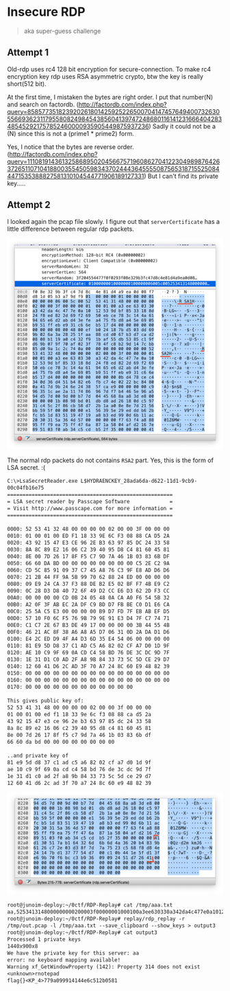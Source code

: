 # Insecure RDP

> aka super-guess challenge

## Attempt 1

Old-rdp uses rc4 128 bit encryption for secure-connection. To make rc4 encryption key rdp uses RSA asymmetric crypto, btw the key is really short(512 bit).

At the first time, I mistaken the bytes are right order.
I put that number(N) and search on factordb. (http://factordb.com/index.php?query=8585773518239202618014259252265007041474576494007326305566936231179558082498454385604139747248680116141231666404283485452921757852460000935905449875937236)
Sadly it could not be a (N) since this is not a (prime1 * prime2) form.

Yes, I notice that the bytes are reverse order. (http://factordb.com/index.php?query=11108191436132586895020456675719608627041223049898764263726511071041880035545059834370244436455550875653187155250844471535388827581310104544771906189127331)
But I can't find its private key.....

## Attempt 2

I looked again the pcap file slowly. I figure out that `serverCertificate` has a little difference between regular rdp packets.

![image1.png](image1.png)

The normal rdp packets do not contains `RSA2` part. Yes, this is the form of LSA secret. :(

```
C:\>LsaSecretReader.exe L$HYDRAENCKEY_28ada6da-d622-11d1-9cb9-00c04fb16e75
======================================================
= LSA secret reader by Passcape Software             =
= Visit http://www.passcape.com for more information =
======================================================

0000: 52 53 41 32 48 00 00 00 00 02 00 00 3F 00 00 00
0010: 01 00 01 00 ED F1 18 33 9E 6C F3 08 88 CA D5 2A
0020: 43 92 15 47 E3 CE 96 2E B3 63 97 85 DC 24 33 58
0030: 8A 8C 89 E2 16 06 C2 39 40 95 D8 C4 81 60 45 81
0040: 8E 00 7D 26 17 8F F5 C7 9D 7A 46 1B 03 83 6B DF
0050: 66 60 DA BD 00 00 00 00 00 00 00 00 C5 2E C2 9A
0060: CD 5C 85 91 09 37 C7 45 A8 76 C3 9F E8 AD D6 D6
0070: 21 2B 44 FF 9A 5B 99 70 62 88 24 ED 00 00 00 00
0080: 09 E9 24 CA 37 F3 88 DE B2 E5 02 BF F7 4B E9 C2
0090: 0C 28 D3 D8 40 72 6F 49 D2 CC E6 D3 62 2D F3 CC
00A0: 00 00 00 00 CD 0B 24 05 48 0A CA A0 F6 54 5B 32
00B0: A2 0F 3F AB EC 2A DF C9 BD D7 FB BE C0 D1 E6 CA
00C0: 25 5A C5 E3 00 00 00 00 B9 D7 FD 7F EB AB EF D5
00D0: 57 10 F0 6C F5 76 9B 79 9E 91 E3 D4 7F C7 74 71
00E0: C1 C7 2E 67 B3 DE 49 17 00 00 00 00 3B 44 55 4B
00F0: 46 21 AC 8F 38 A6 A8 A5 D7 06 31 0D 2A DA D1 D6
0100: E4 2C ED D9 4F A4 D3 6D 35 E4 54 06 00 00 00 00
0110: 81 E9 5D D8 37 C1 AD C5 A6 82 02 CF A7 D0 1D 9F
0120: AE 10 C9 9F 69 0A CD C4 58 BD 76 DE 3C DC 9D 7F
0130: 1E 31 D1 C0 AD 2F A8 9B 84 33 73 5C 5D CE 29 D7
0140: 12 60 41 D6 2C AD 3F 70 A7 24 8C 60 E9 48 82 39
0150: 00 00 00 00 00 00 00 00 00 00 00 00 00 00 00 00
0160: 00 00 00 00 00 00 00 00 00 00 00 00 00 00 00 00
0170: 00 00 00 00 00 00 00 00 00 00 00 00

This gives public key of:
52 53 41 31 48 00 00 00 00 02 00 00 3f 00 00 00
01 00 01 00 ed f1 18 33 9e 6c f3 08 88 ca d5 2a
43 92 15 47 e3 ce 96 2e b3 63 97 85 dc 24 33 58
8a 8c 89 e2 16 06 c2 39 40 95 d8 c4 81 60 45 81
8e 00 7d 26 17 8f f5 c7 9d 7a 46 1b 03 83 6b df
66 60 da bd 00 00 00 00 00 00 00 00

..and private key of
81 e9 5d d8 37 c1 ad c5 a6 82 02 cf a7 d0 1d 9f
ae 10 c9 9f 69 0a cd c4 58 bd 76 de 3c dc 9d 7f
1e 31 d1 c0 ad 2f a8 9b 84 33 73 5c 5d ce 29 d7
12 60 41 d6 2c ad 3f 70 a7 24 8c 60 e9 48 82 39
```

![image2.png](image2.png)

```shell
root@junoim-deploy:~/0ctf/RDP-Replay# cat /tmp/aaa.txt
aa,5253413148000000000200003f00000001000100a3ee630330a342da4c477e0a1012539dbf8533188d24f8ed822d69f26950ebce783c144a619465e6d2abd43efea475fbd8a45e6905b951ffebe931c66eb517d40000000000000000,41D130517AB164326D6B6D4A3620B4839B6126C72E03D38F7D7A7523C568F8D84E24147BD1377754D700C10B441E5FD13FE69B70F6BCC3B93609092451D72641
root@junoim-deploy:~/0ctf/RDP-Replay# replay/rdp_replay -r /tmp/out.pcap -l /tmp/aaa.txt --save_clipboard --show_keys > output3
root@junoim-deploy:~/0ctf/RDP-Replay# cat output3
Processed 1 private keys
1440x900x8
We have the private key for this server: aa
error: no keyboard mapping available!
Warning xf_GetWindowProperty (142): Property 314 does not exist
<unknown>rnotepad
flag{}<KP_4>779a099914144e6c512b0581
```
